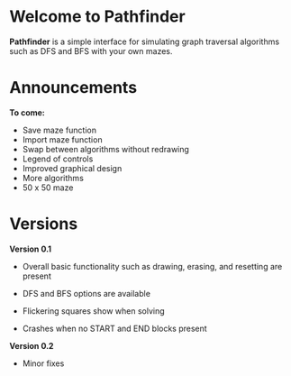 # Welcome to Pathfinder

**Pathfinder** is a simple interface for simulating graph traversal algorithms such as DFS and BFS with your own mazes.

# Announcements

**To come:**
- Save maze function
- Import maze function
- Swap between algorithms without redrawing
- Legend of controls
- Improved graphical design
- More algorithms
- 50 x 50 maze

# Versions

**Version 0.1**
- Overall basic functionality such as drawing, erasing, and resetting are present
- DFS and BFS options are available

- Flickering squares show when solving
- Crashes when no START and END blocks present

**Version 0.2**
- Minor fixes
